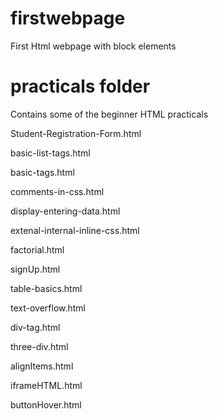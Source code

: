# firstwebpage
First Html webpage with block elements


# practicals folder
Contains some of the beginner HTML practicals

Student-Registration-Form.html

basic-list-tags.html

basic-tags.html

comments-in-css.html

display-entering-data.html

extenal-internal-inline-css.html

factorial.html

signUp.html

table-basics.html

text-overflow.html

div-tag.html

three-div.html

alignItems.html

iframeHTML.html

buttonHover.html

